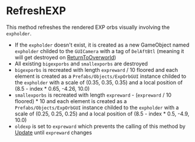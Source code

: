 # RefreshEXP
This method refreshes the rendered EXP orbs visually involving the `expholder`.

- If the `expholder` doesn't exist, it is created as a new GameObject named `expholder` childed to the `GUICamera` with a tag of `DelAftBtl` (meaning it will get destroyed on [ReturnToOverworld](../Battle%20flow/Terminal%20coroutines/ReturnToOverworld.md))
- All existing `bigexporbs` and `smallexporbs` are destroyed
- `bigexporbs` is recreated with length `expreward` / 10 floored and each element is created as a `Prefabs/Objects/ExpOrbGUI` instance childed to the `expholder` with a scale of (0.35, 0.35, 0.35) and a local position of (8.5 - index * 0.65, -4.26, 10.0)
- `smallexporbs` is recreated with length `expreward` - (`expreward` / 10 floored) * 10 and each element is created as a `Prefabs/Objects/ExpOrbGUI` instance childed to the `expholder` with a scale of (0.25, 0.25, 0.25) and a local position of (8.5 - index * 0.5, -4.9, 10.0)
- `oldexp` is set to `expreward` which prevents the calling of this method by [Update](../Battle%20flow/Update.md) until `expreward` changes
